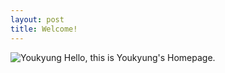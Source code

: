 ```yaml
---
layout: post
title: Welcome!
---
```


![Youkyung](https://youkyung-ko.github.io/images/IMG_3945.PNG)
Hello, this is Youkyung's Homepage.
